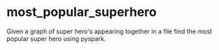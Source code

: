# most_popular_superhero
Given a graph of super hero's appearing together in a file find the most popular super hero using pyspark.
